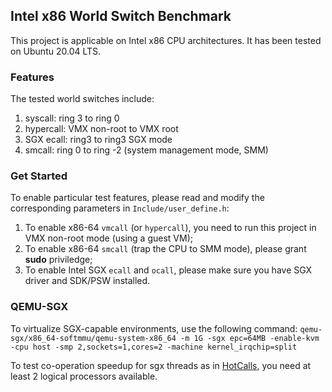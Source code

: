 ## Intel x86 World Switch Benchmark

This project is applicable on Intel x86 CPU architectures.
It has been tested on Ubuntu 20.04 LTS.

### Features

The tested world switches include:
1. syscall: ring 3 to ring 0
2. hypercall: VMX non-root to VMX root
3. SGX ecall: ring3 to ring3 SGX mode
4. smcall: ring 0 to ring -2 (system management mode, SMM)

### Get Started

To enable particular test features, please read and modify the corresponding parameters in `Include/user_define.h`:
1. To enable x86-64 `vmcall` (or `hypercall`), you need to run this project in VMX non-root mode (using a guest VM);
2. To enable x86-64 `smcall` (trap the CPU to SMM mode), please grant **sudo** priviledge;
3. To enable Intel SGX `ecall` and `ocall`, please make sure you have SGX driver and SDK/PSW installed.


### QEMU-SGX

To virtualize SGX-capable environments, use the following command:
`
qemu-sgx/x86_64-softmmu/qemu-system-x86_64 -m 1G -sgx epc=64MB -enable-kvm -cpu host -smp 2,sockets=1,cores=2 -machine kernel_irqchip=split
`

To test co-operation speedup for sgx threads as in [HotCalls](http://doi.acm.org/10.1145/3079856.3080208), you need at least 2 logical processors available.


